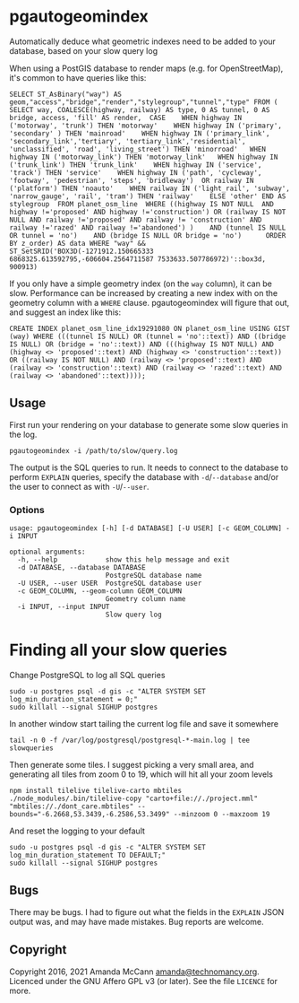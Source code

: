 # pgautogeomindex

Automatically deduce what geometric indexes need to be added to your database,
based on your slow query log

When using a PostGIS database to render maps (e.g. for OpenStreetMap), it's
common to have queries like this:

    SELECT ST_AsBinary("way") AS geom,"access","bridge","render","stylegroup","tunnel","type" FROM ( SELECT way, COALESCE(highway, railway) AS type, 0 AS tunnel, 0 AS bridge, access, 'fill' AS render,  CASE    WHEN highway IN ('motorway', 'trunk') THEN 'motorway'    WHEN highway IN ('primary', 'secondary' ) THEN 'mainroad'    WHEN highway IN ('primary_link', 'secondary_link','tertiary', 'tertiary_link','residential', 'unclassified', 'road', 'living_street') THEN 'minorroad'   WHEN highway IN ('motorway_link') THEN 'motorway_link'   WHEN highway IN ('trunk_link') THEN 'trunk_link'    WHEN highway IN ('service', 'track') THEN 'service'    WHEN highway IN ('path', 'cycleway', 'footway', 'pedestrian', 'steps', 'bridleway')  OR railway IN ('platform') THEN 'noauto'    WHEN railway IN ('light_rail', 'subway', 'narrow_gauge', 'rail', 'tram') THEN 'railway'    ELSE 'other' END AS stylegroup  FROM planet_osm_line  WHERE ((highway IS NOT NULL  AND highway !='proposed' AND highway !='construction') OR (railway IS NOT NULL AND railway !='proposed' AND railway != 'construction' AND railway !='razed' AND railway !='abandoned') )    AND (tunnel IS NULL OR tunnel = 'no')    AND (bridge IS NULL OR bridge = 'no')      ORDER BY z_order) AS data WHERE "way" && ST_SetSRID('BOX3D(-1271912.150665333 6868325.613592795,-606604.2564711587 7533633.507786972)'::box3d, 900913)

If you only have a simple geometry index (on the `way` column), it can be slow.
Performance can be increased by creating a new index with on the geometry
column with a `WHERE` clause. pgautogeomindex will figure that out, and suggest
an index like this:

    CREATE INDEX planet_osm_line_idx19291080 ON planet_osm_line USING GIST (way) WHERE (((tunnel IS NULL) OR (tunnel = 'no'::text)) AND ((bridge IS NULL) OR (bridge = 'no'::text)) AND (((highway IS NOT NULL) AND (highway <> 'proposed'::text) AND (highway <> 'construction'::text)) OR ((railway IS NOT NULL) AND (railway <> 'proposed'::text) AND (railway <> 'construction'::text) AND (railway <> 'razed'::text) AND (railway <> 'abandoned'::text))));


## Usage

First run your rendering on your database to generate some slow queries in the
log.

    pgautogeomindex -i /path/to/slow/query.log

The output is the SQL queries to run. It needs to connect to the database to
perform `EXPLAIN` queries, specify the database with `-d`/`--database` and/or
the user to connect as with `-U`/`--user`.

### Options

    usage: pgautogeomindex [-h] [-d DATABASE] [-U USER] [-c GEOM_COLUMN] -i INPUT

    optional arguments:
      -h, --help            show this help message and exit
      -d DATABASE, --database DATABASE
                            PostgreSQL database name
      -U USER, --user USER  PostgreSQL database user
      -c GEOM_COLUMN, --geom-column GEOM_COLUMN
                            Geometry column name
      -i INPUT, --input INPUT
                            Slow query log

# Finding all your slow queries


Change PostgreSQL to log all SQL queries

    sudo -u postgres psql -d gis -c "ALTER SYSTEM SET log_min_duration_statement = 0;"
    sudo killall --signal SIGHUP postgres

In another window start tailing the current log file and save it somewhere

    tail -n 0 -f /var/log/postgresql/postgresql-*-main.log | tee slowqueries

Then generate some tiles. I suggest picking a very small area, and generating
all tiles from zoom 0 to 19, which will hit all your zoom levels

    npm install tilelive tilelive-carto mbtiles
    ./node_modules/.bin/tilelive-copy "carto+file://./project.mml" "mbtiles://./dont_care.mbtiles" --bounds="-6.2668,53.3439,-6.2586,53.3499" --minzoom 0 --maxzoom 19

And reset the logging to your default

    sudo -u postgres psql -d gis -c "ALTER SYSTEM SET log_min_duration_statement TO DEFAULT;"
    sudo killall --signal SIGHUP postgres

## Bugs

There may be bugs. I had to figure out what the fields in the `EXPLAIN` JSON
output was, and may have made mistakes. Bug reports are welcome.


## Copyright

Copyright 2016, 2021 Amanda McCann <amanda@technomancy.org>. Licenced under the GNU Affero GPL
v3 (or later). See the file `LICENCE` for more.
